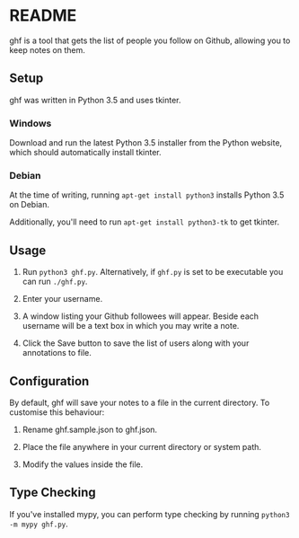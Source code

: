 # README

ghf is a tool that gets the list of people you follow on Github, allowing you to keep notes on them.

## Setup

ghf was written in Python 3.5 and uses tkinter.

### Windows

Download and run the latest Python 3.5 installer from the Python website, which should automatically install tkinter.

### Debian

At the time of writing, running `apt-get install python3` installs Python 3.5 on Debian.

Additionally, you'll need to run `apt-get install python3-tk` to get tkinter.

## Usage

1. Run `python3 ghf.py`. Alternatively, if `ghf.py` is set to be executable you can run `./ghf.py`.

2. Enter your username.

3. A window listing your Github followees will appear. Beside each username will be a text box in which you may write a note.

4. Click the Save button to save the list of users along with your annotations to file.

## Configuration

By default, ghf will save your notes to a file in the current directory. To customise this behaviour:

1. Rename ghf.sample.json to ghf.json.

2. Place the file anywhere in your current directory or system path.

3. Modify the values inside the file.

## Type Checking

If you've installed mypy, you can perform type checking by running `python3 -m mypy ghf.py`.
